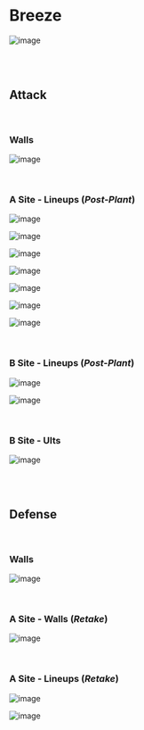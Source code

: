 # Breeze
![image](breeze.jpg)



&nbsp;  
&nbsp;  
## Attack

&nbsp;  
### Walls
![image](attack-walls.jpg)
&nbsp;  

&nbsp;  
### A Site - Lineups (*Post-Plant*)
![image](attack-A-lineup1.jpg)
&nbsp;  

![image](attack-A-lineup2.jpg)
&nbsp;  

![image](attack-A-lineup3.jpg)
&nbsp;  

![image](attack-A-lineup4.jpg)
&nbsp;  

![image](attack-A-lineup4.jpg)
&nbsp;  

![image](attack-A-lineup5.jpg)
&nbsp;  

![image](attack-A-lineup6.jpg)
&nbsp;  

&nbsp;  
### B Site - Lineups (*Post-Plant*)
![image](attack-B-lineup2.jpg)
&nbsp;  

![image](attack-B-lineup1.jpg)
&nbsp;  

&nbsp;  
### B Site - Ults
![image](attack-B-ult1.jpg)
&nbsp;  



&nbsp;  
&nbsp;  
## Defense

&nbsp;  
### Walls
![image](defense-walls.jpg)
&nbsp;  

&nbsp;  
### A Site - Walls  (*Retake*)
![image](retake-walls.jpg)
&nbsp;  

&nbsp;  
### A Site - Lineups  (*Retake*)
![image](retake-A-lineup1.jpg)
&nbsp;  

![image](retake-A-lineup2.jpg)
&nbsp;  